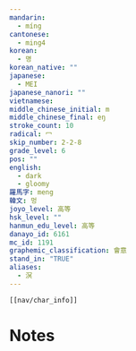 ```yaml
---
mandarin:
  - míng
cantonese:
  - ming4
korean:
  - 명
korean_native: ""
japanese:
  - MEI
japanese_nanori: ""
vietnamese:
middle_chinese_initial: m
middle_chinese_final: eŋ
stroke_count: 10
radical: 冖
skip_number: 2-2-8
grade_level: 6
pos: ""
english:
  - dark
  - gloomy
羅馬字: meng
韓文: 멍
joyo_level: 高等
hsk_level: ""
hanmun_edu_level: 高等
danayo_id: 6161
mc_id: 1191
graphemic_classification: 會意
stand_in: "TRUE"
aliases:
  - 溟
---
```

```meta-bind-embed
[[nav/char_info]]
```

# Notes
